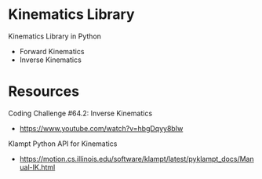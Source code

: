 # Kinematics Library

Kinematics Library in Python
- Forward Kinematics
- Inverse Kinematics

# Resources

Coding Challenge #64.2: Inverse Kinematics
- https://www.youtube.com/watch?v=hbgDqyy8bIw

Klampt Python API for Kinematics
- https://motion.cs.illinois.edu/software/klampt/latest/pyklampt_docs/Manual-IK.html
